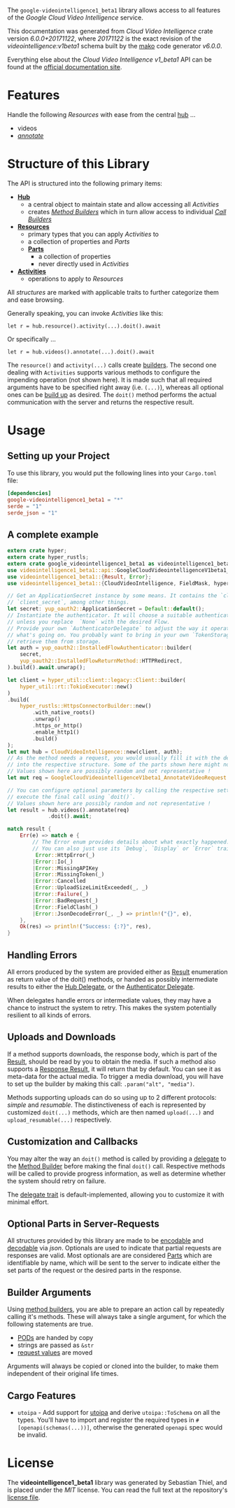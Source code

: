 <!---
DO NOT EDIT !
This file was generated automatically from 'src/generator/templates/api/README.md.mako'
DO NOT EDIT !
-->
The `google-videointelligence1_beta1` library allows access to all features of the *Google Cloud Video Intelligence* service.

This documentation was generated from *Cloud Video Intelligence* crate version *6.0.0+20171122*, where *20171122* is the exact revision of the *videointelligence:v1beta1* schema built by the [mako](http://www.makotemplates.org/) code generator *v6.0.0*.

Everything else about the *Cloud Video Intelligence* *v1_beta1* API can be found at the
[official documentation site](https://cloud.google.com/video-intelligence/docs/).
# Features

Handle the following *Resources* with ease from the central [hub](https://docs.rs/google-videointelligence1_beta1/6.0.0+20171122/google_videointelligence1_beta1/CloudVideoIntelligence) ...

* videos
 * [*annotate*](https://docs.rs/google-videointelligence1_beta1/6.0.0+20171122/google_videointelligence1_beta1/api::VideoAnnotateCall)




# Structure of this Library

The API is structured into the following primary items:

* **[Hub](https://docs.rs/google-videointelligence1_beta1/6.0.0+20171122/google_videointelligence1_beta1/CloudVideoIntelligence)**
    * a central object to maintain state and allow accessing all *Activities*
    * creates [*Method Builders*](https://docs.rs/google-videointelligence1_beta1/6.0.0+20171122/google_videointelligence1_beta1/common::MethodsBuilder) which in turn
      allow access to individual [*Call Builders*](https://docs.rs/google-videointelligence1_beta1/6.0.0+20171122/google_videointelligence1_beta1/common::CallBuilder)
* **[Resources](https://docs.rs/google-videointelligence1_beta1/6.0.0+20171122/google_videointelligence1_beta1/common::Resource)**
    * primary types that you can apply *Activities* to
    * a collection of properties and *Parts*
    * **[Parts](https://docs.rs/google-videointelligence1_beta1/6.0.0+20171122/google_videointelligence1_beta1/common::Part)**
        * a collection of properties
        * never directly used in *Activities*
* **[Activities](https://docs.rs/google-videointelligence1_beta1/6.0.0+20171122/google_videointelligence1_beta1/common::CallBuilder)**
    * operations to apply to *Resources*

All *structures* are marked with applicable traits to further categorize them and ease browsing.

Generally speaking, you can invoke *Activities* like this:

```Rust,ignore
let r = hub.resource().activity(...).doit().await
```

Or specifically ...

```ignore
let r = hub.videos().annotate(...).doit().await
```

The `resource()` and `activity(...)` calls create [builders][builder-pattern]. The second one dealing with `Activities`
supports various methods to configure the impending operation (not shown here). It is made such that all required arguments have to be
specified right away (i.e. `(...)`), whereas all optional ones can be [build up][builder-pattern] as desired.
The `doit()` method performs the actual communication with the server and returns the respective result.

# Usage

## Setting up your Project

To use this library, you would put the following lines into your `Cargo.toml` file:

```toml
[dependencies]
google-videointelligence1_beta1 = "*"
serde = "1"
serde_json = "1"
```

## A complete example

```Rust
extern crate hyper;
extern crate hyper_rustls;
extern crate google_videointelligence1_beta1 as videointelligence1_beta1;
use videointelligence1_beta1::api::GoogleCloudVideointelligenceV1beta1_AnnotateVideoRequest;
use videointelligence1_beta1::{Result, Error};
use videointelligence1_beta1::{CloudVideoIntelligence, FieldMask, hyper_rustls, hyper_util, yup_oauth2};

// Get an ApplicationSecret instance by some means. It contains the `client_id` and
// `client_secret`, among other things.
let secret: yup_oauth2::ApplicationSecret = Default::default();
// Instantiate the authenticator. It will choose a suitable authentication flow for you,
// unless you replace  `None` with the desired Flow.
// Provide your own `AuthenticatorDelegate` to adjust the way it operates and get feedback about
// what's going on. You probably want to bring in your own `TokenStorage` to persist tokens and
// retrieve them from storage.
let auth = yup_oauth2::InstalledFlowAuthenticator::builder(
    secret,
    yup_oauth2::InstalledFlowReturnMethod::HTTPRedirect,
).build().await.unwrap();

let client = hyper_util::client::legacy::Client::builder(
    hyper_util::rt::TokioExecutor::new()
)
.build(
    hyper_rustls::HttpsConnectorBuilder::new()
        .with_native_roots()
        .unwrap()
        .https_or_http()
        .enable_http1()
        .build()
);
let mut hub = CloudVideoIntelligence::new(client, auth);
// As the method needs a request, you would usually fill it with the desired information
// into the respective structure. Some of the parts shown here might not be applicable !
// Values shown here are possibly random and not representative !
let mut req = GoogleCloudVideointelligenceV1beta1_AnnotateVideoRequest::default();

// You can configure optional parameters by calling the respective setters at will, and
// execute the final call using `doit()`.
// Values shown here are possibly random and not representative !
let result = hub.videos().annotate(req)
             .doit().await;

match result {
    Err(e) => match e {
        // The Error enum provides details about what exactly happened.
        // You can also just use its `Debug`, `Display` or `Error` traits
         Error::HttpError(_)
        |Error::Io(_)
        |Error::MissingAPIKey
        |Error::MissingToken(_)
        |Error::Cancelled
        |Error::UploadSizeLimitExceeded(_, _)
        |Error::Failure(_)
        |Error::BadRequest(_)
        |Error::FieldClash(_)
        |Error::JsonDecodeError(_, _) => println!("{}", e),
    },
    Ok(res) => println!("Success: {:?}", res),
}

```
## Handling Errors

All errors produced by the system are provided either as [Result](https://docs.rs/google-videointelligence1_beta1/6.0.0+20171122/google_videointelligence1_beta1/common::Result) enumeration as return value of
the doit() methods, or handed as possibly intermediate results to either the
[Hub Delegate](https://docs.rs/google-videointelligence1_beta1/6.0.0+20171122/google_videointelligence1_beta1/common::Delegate), or the [Authenticator Delegate](https://docs.rs/yup-oauth2/*/yup_oauth2/trait.AuthenticatorDelegate.html).

When delegates handle errors or intermediate values, they may have a chance to instruct the system to retry. This
makes the system potentially resilient to all kinds of errors.

## Uploads and Downloads
If a method supports downloads, the response body, which is part of the [Result](https://docs.rs/google-videointelligence1_beta1/6.0.0+20171122/google_videointelligence1_beta1/common::Result), should be
read by you to obtain the media.
If such a method also supports a [Response Result](https://docs.rs/google-videointelligence1_beta1/6.0.0+20171122/google_videointelligence1_beta1/common::ResponseResult), it will return that by default.
You can see it as meta-data for the actual media. To trigger a media download, you will have to set up the builder by making
this call: `.param("alt", "media")`.

Methods supporting uploads can do so using up to 2 different protocols:
*simple* and *resumable*. The distinctiveness of each is represented by customized
`doit(...)` methods, which are then named `upload(...)` and `upload_resumable(...)` respectively.

## Customization and Callbacks

You may alter the way an `doit()` method is called by providing a [delegate](https://docs.rs/google-videointelligence1_beta1/6.0.0+20171122/google_videointelligence1_beta1/common::Delegate) to the
[Method Builder](https://docs.rs/google-videointelligence1_beta1/6.0.0+20171122/google_videointelligence1_beta1/common::CallBuilder) before making the final `doit()` call.
Respective methods will be called to provide progress information, as well as determine whether the system should
retry on failure.

The [delegate trait](https://docs.rs/google-videointelligence1_beta1/6.0.0+20171122/google_videointelligence1_beta1/common::Delegate) is default-implemented, allowing you to customize it with minimal effort.

## Optional Parts in Server-Requests

All structures provided by this library are made to be [encodable](https://docs.rs/google-videointelligence1_beta1/6.0.0+20171122/google_videointelligence1_beta1/common::RequestValue) and
[decodable](https://docs.rs/google-videointelligence1_beta1/6.0.0+20171122/google_videointelligence1_beta1/common::ResponseResult) via *json*. Optionals are used to indicate that partial requests are responses
are valid.
Most optionals are are considered [Parts](https://docs.rs/google-videointelligence1_beta1/6.0.0+20171122/google_videointelligence1_beta1/common::Part) which are identifiable by name, which will be sent to
the server to indicate either the set parts of the request or the desired parts in the response.

## Builder Arguments

Using [method builders](https://docs.rs/google-videointelligence1_beta1/6.0.0+20171122/google_videointelligence1_beta1/common::CallBuilder), you are able to prepare an action call by repeatedly calling it's methods.
These will always take a single argument, for which the following statements are true.

* [PODs][wiki-pod] are handed by copy
* strings are passed as `&str`
* [request values](https://docs.rs/google-videointelligence1_beta1/6.0.0+20171122/google_videointelligence1_beta1/common::RequestValue) are moved

Arguments will always be copied or cloned into the builder, to make them independent of their original life times.

[wiki-pod]: http://en.wikipedia.org/wiki/Plain_old_data_structure
[builder-pattern]: http://en.wikipedia.org/wiki/Builder_pattern
[google-go-api]: https://github.com/google/google-api-go-client

## Cargo Features

* `utoipa` - Add support for [utoipa](https://crates.io/crates/utoipa) and derive `utoipa::ToSchema` on all
the types. You'll have to import and register the required types in `#[openapi(schemas(...))]`, otherwise the
generated `openapi` spec would be invalid.


# License
The **videointelligence1_beta1** library was generated by Sebastian Thiel, and is placed
under the *MIT* license.
You can read the full text at the repository's [license file][repo-license].

[repo-license]: https://github.com/Byron/google-apis-rsblob/main/LICENSE.md

